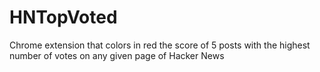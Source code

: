 # HNTopVoted
Chrome extension that colors in red the score of 5 posts with the highest number of votes on any given page of Hacker News
